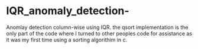 # IQR_anomaly_detection-

Anomlay detection column-wise using IQR. the qsort implementation is the only part of the code where I turned to other peoples code for assistance as it was my first time using a sorting algorithim in c. 
